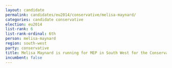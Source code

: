 ```yaml
---
layout: candidate
permalink: candidates/eu2014/conservative/melisa-maynard/
categories: candidate conservative
election: eu2014
list-rank: 6
list-rank-ordinal: 6th
person: melisa-maynard
region: south-west
party: conservative
title: Melisa Maynard is running for MEP in South West for the Conservative Party
incumbent: false
---
```

